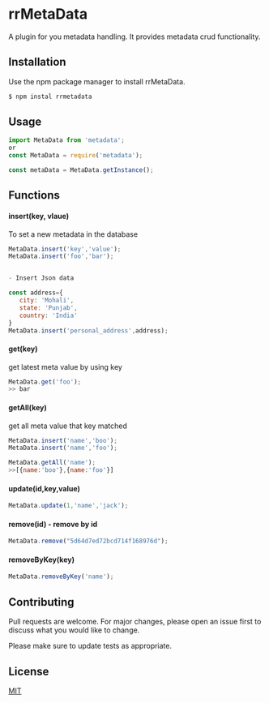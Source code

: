 # rrMetaData

A plugin for you metadata handling. It provides metadata crud functionality.

## Installation

Use the npm package manager to install rrMetaData.

```bash
$ npm instal rrmetadata
```

## Usage

```js
import MetaData from 'metadata';
or
const MetaData = require('metadata');

const metaData = MetaData.getInstance();
```

## Functions

#### insert(key, vlaue) 
 To set a new metadata in the database
```js
MetaData.insert('key','value');
MetaData.insert('foo','bar');


- Insert Json data

const address={
   city: 'Mohali',
   state: 'Punjab',
   country: 'India'
}
MetaData.insert('personal_address',address);
```


#### get(key)
get latest meta value by using key

```js
MetaData.get('foo');
>> bar
```

#### getAll(key)
get all meta value that key matched

```js
MetaData.insert('name','boo');
MetaData.insert('name','foo');

MetaData.getAll('name');
>>[{name:'boo'},{name:'foo'}]

```

#### update(id,key,value)

```js
MetaData.update(1,'name','jack');
```

#### remove(id) - remove by id
```js
MetaData.remove("5d64d7ed72bcd714f168976d");
```

#### removeByKey(key) 

```js
MetaData.removeByKey('name');
```


## Contributing
Pull requests are welcome. For major changes, please open an issue first to discuss what you would like to change.

Please make sure to update tests as appropriate.

## License
[MIT](https://choosealicense.com/licenses/mit/)